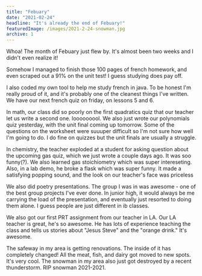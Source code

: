 ```yaml
---
title: "Febuary"
date: "2021-02-24"
headline: "It's already the end of Febuary!"
featuredImage: /images/2021-2-24-snowman.jpg
archive: 1
---
```


Whoa! The month of Febuary just flew by. It's almost been two weeks and I didn't even realize it!

Somehow I managed to finish those 100 pages of french homework, and even scraped out a 91% on the unit test! I guess studying does pay off.

I also coded my own tool to help me study french in java. To be honest I'm really proud of it, and it's probably one of the cleanest things I've written. We have our next french quiz on friday, on lessons 5 and 6.

In math, our class did so poorly on the first quadratics quiz that our teacher let us write a second one. looooooool. We also just wrote our polynomials quiz yesterday, with the unit final coming up tomorrow. Some of the questions on the worksheet were suuuper difficult so I'm not sure how well I'm going to do. I do fine on quizzes but the unit finals are usually a struggle.

In chemistry, the teacher exploded at a student for asking question about the upcoming gas quiz, which we just wrote a couple days ago. It was soo funny(?). We also learned gas stoichiometry which was super intereseting. Also, in a lab demo, he broke a flask which was super funny. It made a satisfying popping sound, and the look on our teacher's face was priceless

We also did poetry presentations. The group I was in was awesome - one of the best group projects I've ever done. In junior high, it would always be me carrying the load of the presentation, and eventually just resorted to doing them alone. I guess people are just different in ib classes.

We also got our first PRT assignment from our teacher in LA. Our LA teacher is great, he's so awesome. He has lots of experience teaching the class and tells us stories about "Jesus Steve" and the "orange drink." It's awesome.

The safeway in my area is getting renovations. The inside of it has completely changed! All the meat, fish, and dairy got moved to new spots. It's very cool. The snowman in my area also just got destroyed by a recent thunderstorm. RIP snowman 2021-2021.
